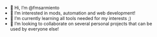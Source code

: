 - 👋 Hi, I’m @fmsarmiento
- 👀 I’m interested in mods, automation and web development!
- 🌱 I’m currently learning all tools needed for my interests ;)
- 💞️ I’m looking to collaborate on several personal projects that can be used by everyone else!

<!---
fmsarmiento/fmsarmiento is a ✨ special ✨ repository because its `README.md` (this file) appears on your GitHub profile.
You can click the Preview link to take a look at your changes.
--->
